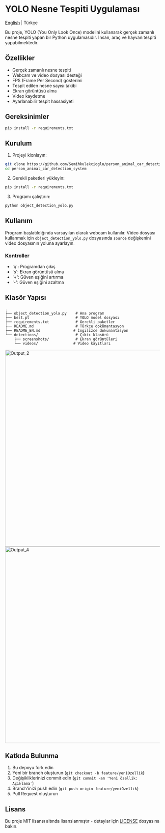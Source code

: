 # YOLO Nesne Tespiti Uygulaması

[English](README_EN.md) | Türkçe

Bu proje, YOLO (You Only Look Once) modelini kullanarak gerçek zamanlı nesne tespiti yapan bir Python uygulamasıdır. İnsan, araç ve hayvan tespiti yapabilmektedir.

## Özellikler

- Gerçek zamanlı nesne tespiti
- Webcam ve video dosyası desteği
- FPS (Frame Per Second) gösterimi
- Tespit edilen nesne sayısı takibi
- Ekran görüntüsü alma
- Video kaydetme
- Ayarlanabilir tespit hassasiyeti

## Gereksinimler

```bash
pip install -r requirements.txt
```

## Kurulum

1. Projeyi klonlayın:
```bash
git clone https://github.com/Semihkulekcioglu/person_animal_car_detection_system.git
cd person_animal_car_detection_system
```

2. Gerekli paketleri yükleyin:
```bash
pip install -r requirements.txt
```

3. Programı çalıştırın:
```bash
python object_detection_yolo.py
```

## Kullanım

Program başlatıldığında varsayılan olarak webcam kullanılır. Video dosyası kullanmak için `object_detection_yolo.py` dosyasında `source` değişkenini video dosyasının yoluna ayarlayın.

### Kontroller

- 'q': Programdan çıkış
- 's': Ekran görüntüsü alma
- '+': Güven eşiğini artırma
- '-': Güven eşiğini azaltma

## Klasör Yapısı

```
.
├── object_detection_yolo.py    # Ana program
├── best.pt                     # YOLO model dosyası
├── requirements.txt            # Gerekli paketler
├── README.md                   # Türkçe dokümantasyon
├── README_EN.md               # İngilizce dokümantasyon
└── detections/                 # Çıktı klasörü
    ├── screenshots/            # Ekran görüntüleri
    └── videos/                # Video kayıtları
```

<img width="640" height="640" alt="Output_2" src="https://github.com/user-attachments/assets/8901b95f-0f22-4c25-a510-049a2f3eb2a0" />
<img width="640" height="640" alt="Output_4" src="https://github.com/user-attachments/assets/fbbdb78e-f3c1-4a23-8a7e-179adcea90d7" />

## Katkıda Bulunma

1. Bu depoyu fork edin
2. Yeni bir branch oluşturun (`git checkout -b feature/yeniOzellik`)
3. Değişikliklerinizi commit edin (`git commit -am 'Yeni özellik: Açıklama'`)
4. Branch'inizi push edin (`git push origin feature/yeniOzellik`)
5. Pull Request oluşturun

## Lisans

Bu proje MIT lisansı altında lisanslanmıştır - detaylar için [LICENSE](LICENSE) dosyasına bakın.
